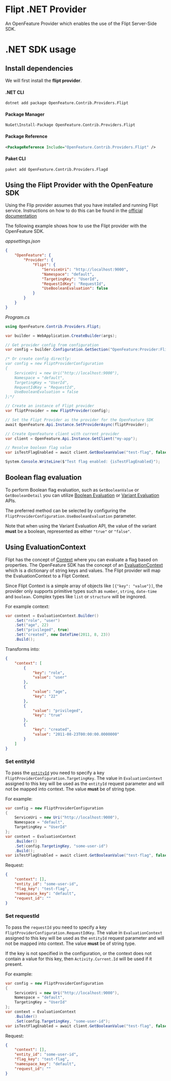 # Flipt .NET Provider

An OpenFeature Provider which enables the use of the Flipt Server-Side SDK.

# .NET SDK usage

## Install dependencies

We will first install the **flipt provider**.

#### .NET CLI
```shell
dotnet add package OpenFeature.Contrib.Providers.Flipt
```
#### Package Manager

```shell
NuGet\Install-Package OpenFeature.Contrib.Providers.Flipt
```
#### Package Reference

```xml
<PackageReference Include="OpenFeature.Contrib.Providers.Flipt" />
```
#### Paket CLI

```shell
paket add OpenFeature.Contrib.Providers.Flagd
```


## Using the Flipt Provider with the OpenFeature SDK

Using the Flip provider assumes that you have installed and running Flipt service. Instructions on how to do this can be found in the [official documentation](https://docs.flipt.io/self-hosted/overview)

The following example shows how to use the Flipt provider with the OpenFeature SDK.

*appsettings.json*
```json
{
    "OpenFeature": {
        "Provider": {
            "Flipt": {
                "ServiceUri": "http://localhost:9000",
                "Namespace": "default",
                "TargetingKey": "UserId",
                "RequestIdKey": "RequestId",
                "UseBooleanEvaluation": false
            }
        }
    }
}
```

*Program.cs*

```csharp
using OpenFeature.Contrib.Providers.Flipt;

var builder = WebApplication.CreateBuilder(args);

// Get provider config from configuration
var config = builder.Configuration.GetSection("OpenFeature:Provider:Flipt").Get<FliptProviderConfiguration>();

/* Or create config directly:
var config = new FliptProviderConfiguration
{
    ServiceUri = new Uri("http://localhost:9000"),
    Namespace = "default",
    TargetingKey = "UserId",
    RequestIdKey = "RequestId",
    UseBooleanEvaluation = false
};*/

// Create an instance of Flipt provider
var fliptProvider = new FliptProvider(config);

// Set the Flipt Provider as the provider for the OpenFeature SDK
await OpenFeature.Api.Instance.SetProviderAsync(fliptProvider);

// Create OpenFeature client with current provider
var client = OpenFeature.Api.Instance.GetClient("my-app");

// Resolve boolean flag value
var isTestFlagEnabled = await client.GetBooleanValue("test-flag", false, null);

System.Console.WriteLine($"Test flag enabled: {isTestFlagEnabled}");
```

## Boolean flag evaluation
To perform Boolean flag evaluation, such as `GetBooleanValue` or `GetBooleanDetail` you can utilize [Boolean Evaluation](https://docs.flipt.io/reference/evaluation/boolean-evaluation) or [Variant Evaluation](https://docs.flipt.io/reference/evaluation/variant-evaluation) APIs.  

The preferred method can be selected by configuring the `FliptProviderConfiguration.UseBooleanEvaluation` parameter.  

Note that when using the Variant Evaluation API, the value of the variant **must** be a boolean, represented as either `"true"` or `"false"`.

## Using EvaluationContext

Flipt has the concept of [Context](https://docs.flipt.io/concepts#context) where you can evaluate a flag based on properties. The OpenFeature SDK has the concept of an [EvaluationContext](https://openfeature.dev/specification/sections/evaluation-context) which is a dictionary of string keys and values. The Flipt provider will map the EvaluationContext to a Flipt Context.

Since Flipt Context is a simple array of objects like `[{"key": "value"}]`, the provider only supports primitive types such as `number`, `string`, `date-time` and `boolean`. Complex types like `list` or `structure` will be ingnored.

For example context:
```csharp
var context = EvaluationContext.Builder()
    .Set("role", "user")
    .Set("age", 22)
    .Set("privileged", true)
    .Set("created", new DateTime(2011, 8, 23))
    .Build();
```
Transforms into:
```json
{
    "context": [
        {
            "key": "role",
            "value": "user"
        },
        {
            "value": "age",
            "key": "22"
        },
        {
            "value": "privileged",
            "key": "true"
        },
        {
            "key": "created",
            "value": "2011-08-23T00:00:00.0000000"
        }
    ]
}
```

### Set entityId
To pass the [`entityId`](https://docs.flipt.io/concepts#entities) you need to specify a key `FliptProviderConfiguration.TargetingKey`. The value in `EvaluationContext` assigned to this key will be used as the `entityId` request parameter and will not be mapped into context. The value **must** be of string type.  

For example:
```csharp
var config = new FliptProviderConfiguration
{
    ServiceUri = new Uri("http://localhost:9000"),
    Namespace = "default",
    TargetingKey = "UserId"
};
var context = EvaluationContext
    .Builder()
    .Set(config.TargetingKey, "some-user-id")
    .Build();
var isTestFlagEnabled = await client.GetBooleanValue("test-flag", false, context);
```
Request:
```json
{
    "context": [],
    "entity_id": "some-user-id",
    "flag_key": "test-flag",
    "namespace_key": "default",
    "request_id": ""
}
```

### Set requestId
To pass the `requestId` you need to specify a key `FliptProviderConfiguration.RequestIdKey`. The value in `EvaluationContext` assigned to this key will be used as the `entityId` request parameter and will not be mapped into context. The value **must** be of string type.  

If the key is not specified in the configuration, or the context does not contain a value for this key, then `Activity.Current.Id` will be used if it present.

For example:
```csharp
var config = new FliptProviderConfiguration
{
    ServiceUri = new Uri("http://localhost:9000"),
    Namespace = "default",
    TargetingKey = "UserId"
};
var context = EvaluationContext
    .Builder()
    .Set(config.TargetingKey, "some-user-id");
var isTestFlagEnabled = await client.GetBooleanValue("test-flag", false, context);
```
Request:
```json
{
    "context": [],
    "entity_id": "some-user-id",
    "flag_key": "test-flag",
    "namespace_key": "default",
    "request_id": ""
}
```




